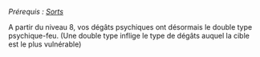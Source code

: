 *Prérequis : [Sorts](../../1.%20Talent%20de%20base/Sorts.md)*

A partir du niveau 8, vos dégâts psychiques ont désormais le double type psychique-feu.
(Une double type inflige le type de dégâts auquel la cible est le plus vulnérable)